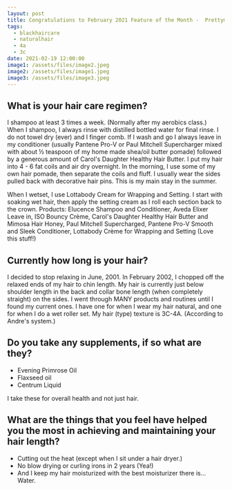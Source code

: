 ```yaml
---
layout: post
title: Congratulations to February 2021 Feature of the Month -  Prettymetty
tags:
  - blackhaircare
  - naturalhair
  - 4a
  - 3c
date: 2021-02-19 12:00:00
image1: /assets/files/image2.jpeg
image2: /assets/files/image1.jpeg
image3: /assets/files/image3.jpeg
---
```

## What is your hair care regimen?

I shampoo at least 3 times a week. (Normally after my aerobics class.) When I shampoo, I always rinse with distilled bottled water for final rinse. I do not towel dry (ever) and I finger comb. If I wash and go I always leave in my conditioner (usually Pantene Pro-V or Paul Mitchell Supercharger mixed with about ½ teaspoon of my home made shea/oil butter pomade) followed by a generous amount of Carol's Daughter Healthy Hair Butter. I put my hair into 4 - 6 fat coils and air dry overnight. In the morning, I use some of my own hair pomade, then separate the coils and fluff. I usually wear the sides pulled back with decorative hair pins. This is my main stay in the summer.

When I wetset, I use Lottabody Cream for Wrapping and Setting. I start with soaking wet hair, then apply the setting cream as I roll each section back to the crown. Products: Elucence Shampoo and Conditioner, Aveda Elixer Leave in, ISO Bouncy Crème, Carol's Daughter Healthy Hair Butter and Mimosa Hair Honey, Paul Mitchell Supercharged, Pantene Pro-V Smooth and Sleek Conditioner, Lottabody Crème for Wrapping and Setting (Love this stuff!)

## Currently how long is your hair?

I decided to stop relaxing in June, 2001. In February 2002, I chopped off the relaxed ends of my hair to chin length. My hair is currently just below shoulder length in the back and collar bone length (when completely straight) on the sides. I went through MANY products and routines until I found my current ones. I have one for when I wear my hair natural, and one for when I do a wet roller set. My hair (type) texture is 3C-4A. (According to Andre's system.)

## Do you take any supplements, if so what are they?

* Evening Primrose Oil
* Flaxseed oil
* Centrum Liquid

I take these for overall health and not just hair.

## What are the things that you feel have helped you the most in achieving and maintaining your hair length?

* Cutting out the heat (except when I sit under a hair dryer.)
* No blow drying or curling irons in 2 years (Yea!)
* And I keep my hair moisturized with the best moisturizer there is... Water.
